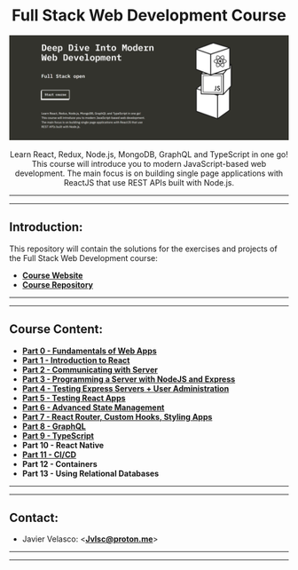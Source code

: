 <h1 align="center"> Full Stack Web Development Course </h1>

![header](./.github/images/header.png)


<p align="center">Learn React, Redux, Node.js, MongoDB, GraphQL and TypeScript in one go! This course will introduce you to modern JavaScript-based web development. The main focus is on building single page applications with ReactJS that use REST APIs built with Node.js.
</p>

---
---

## Introduction:

This repository will contain the solutions for the exercises and projects of the Full Stack Web Development course:

- **[Course Website](https://fullstackopen.com/en/)**
- **[Course Repository](https://github.com/fullstack-hy2020/fullstack-hy2020.github.io)**

---
---

## Course Content:

- **[Part 0 - Fundamentals of Web Apps](./part0)**
- **[Part 1 - Introduction to React](./part1)**
- **[Part 2 - Communicating with Server](./part2)**
- **[Part 3 - Programming a Server with NodeJS and Express](./part3)**
- **[Part 4 - Testing Express Servers + User Administration](./part4)**
- **[Part 5 - Testing React Apps](./part5)**
- **[Part 6 - Advanced State Management](./part6)**
- **[Part 7 - React Router, Custom Hooks, Styling Apps](./part7)**
- **[Part 8 - GraphQL](./part8)**
- **[Part 9 - TypeScript](./part9)**
- **Part 10 - React Native**
- **[Part 11 - CI/CD](./part11)**
- **Part 12 - Containers**
- **Part 13 - Using Relational Databases**

---
---

## Contact:

- Javier Velasco: <**<Jvlsc@proton.me>**>

---
---